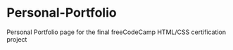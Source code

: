 # Personal-Portfolio
 Personal Portfolio page for the final freeCodeCamp HTML/CSS certification project
